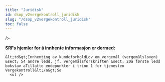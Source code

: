```yaml
---
title: "Juridisk"
id: dsop_v2vergekontroll_juridisk
slug: "/dsop_v2vergekontroll_juridisk"
toc: false
---
```


 />

**SRFs hjemler for å innhente informasjon er dermed:**


    &lt;td&gt;Innhenting av kundeforholdLov om vergemål (vergemålsloven) &sect; 54 andre ledd, jf. vergemålsforskriften &sect; 20a første ledd bokstav aTillatte endepunkter i trinn 1 for tjenesten Vergekontroll&lt;/a&gt;Se 
      <ul />
  
    